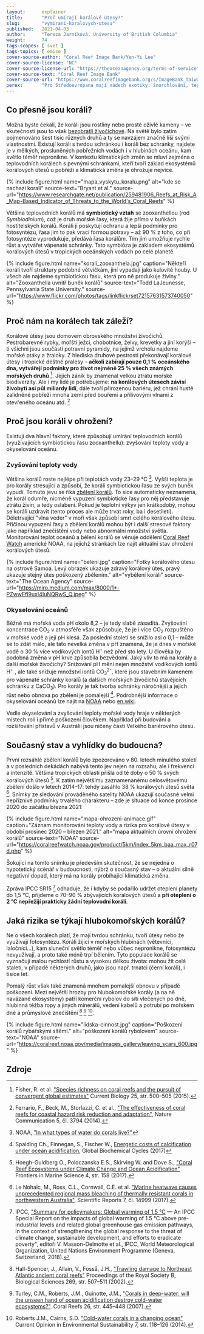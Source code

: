 ```yaml
---
layout:      explainer
title:       "Proč umírají korálové útesy?"
slug:        "vymirani-koralovych-utesu"
published:   2021-04-03
author:      "Tereza Jarníková, University of British Columbia"
weight:      74
tags-scopes: [ svet ]
tags-topics: [ emise ]
cover-source-author: "Coral Reef Image Bank/Yen-Yi Lee"
cover-source-license: "NC"
cover-source-license-url: "https://theoceanagency.org/terms-of-service"
cover-source-text: "Coral Reef Image Bank"
cover-source-url: "https://www.coralreefimagebank.org/s/ImageBank_Taiwan_Yen-YiLee_03jpg.zip"
perex:       "Pro Středoevropana mají nádech exotiky: šnorchlování, teplé moře a pestrobarevná podívaná, která se jen tak neomrzí. Je nám líto, že pomalu mizí, ne každý však ví, že ztrácíme mnohem víc než jen potěšení během dovolené – korálové útesy hrají zásadní roli v tom, jak se daří životu v moři (ale i na zemi). Jaké jsou jejich vyhlídky? A jak konkrétně jsou zasaženy probíhající klimatickou změnou?"
---
```

## Co přesně jsou koráli?

Možná byste čekali, že koráli jsou rostliny nebo prostě oživlé kameny – ve skutečnosti jsou to však [bezobratlí živočichové](https://cs.wikipedia.org/wiki/Kor%C3%A1l). Na světě bylo zatím pojmenováno šest tisíc různých druhů a ty se navzájem značně liší svými vlastnostmi. Existují koráli s tvrdou schránkou i koráli bez schránky, najdete je v mělkých, prosluněných pobřežních vodách i v hlubinách oceánu, kam světlo téměř nepronikne. V kontextu klimatických změn se mluví zejména o teplovodních korálech s pevnými schránkami, kteří tvoří základ ekosystémů korálových útesů u pobřeží a klimatická změna je ohrožuje nejvíce.

{% include figure.html
    name="mapa_vyskytu_koralu.png"
    alt="kde se nachazi korali"
    source-text="Bryant et al."
    source-url="https://www.researchgate.net/publication/259481906_Reefs_at_Risk_A_Map-Based_Indicator_of_Threats_to_the_World's_Coral_Reefs"
%}

Většina teplovodních korálů má **symbiotický vztah** se zooxanthellou (rod *Symbiodinium*), což je druh mořské řasy, která žije přímo v buňkách hostitelských korálů. Koráli jí poskytují ochranu a lepší podmínky pro fotosyntézu, řasa jim to pak vrací formou potravy – až 90 % z toho, co při fotosyntéze vyprodukuje, předává řasa korálům. Tím jim umožňuje rychle růst a vytvářet vápenaté schránky. Tato symbióza je základem ekosystémů korálových útesů v tropických oceánských vodách po celé planetě.

{% include figure.html
    name="korali_zooxanthela.jpg"
    caption="Někteří koráli tvoří struktury podobné větvičkám, jiní vypadají jako kulovité houby. U všech ale najdeme symbiotickou řasu, která pro ně produkuje živiny."
    alt="Zooxanthella uvnitř buněk korálů"
    source-text="Todd LaJeunesse, Pennsylvania State University."
    source-url="https://www.flickr.com/photos/tags/linkflickrset72157631573740050"
%}

## Proč nám na korálech tak záleží?

Korálové útesy jsou domovem obrovského množství živočichů. Pestrobarevné rybky, mořští ježci, chobotnice, želvy, krevetky a jiní korýši – ti všichni jsou součástí potravní pyramidy, na jejímž vrcholu najdeme mořské ptáky a žraloky. Z hlediska druhové pestrosti překonávají korálové útesy i tropické deštné pralesy – **ačkoli zabírají pouze 0,1 % oceánského dna, vytvářejí podmínky pro život nejméně 25 % všech známých mořských druhů** [^1]. Jejich zánik by znamenal velkou ztrátu mořské biodiverzity. Ale i my lidé je potřebujeme: **na korálových útesech závisí živobytí asi půl miliardy lidí**, dále tvoří přirozenou bariéru, jež chrání hustě zalidněné pobřeží mnoha zemí před bouřemi a přílivovými vlnami z otevřeného oceánu atd. [^2]

## Proč jsou koráli v ohrožení?

Existují dva hlavní faktory, které způsobují umírání teplovodních korálů (využívajících symbiotickou řasu zooxanthellu): zvyšování teploty vody a okyselování oceánu.

### Zvyšování teploty vody

Většina korálů roste nejlépe při teplotách vody 23–29 °C [^3]. Vyšší teplota je pro korály stresující a způsobí, že koráli symbiotickou řasu ze svých buněk vypudí. Tomuto jevu se říká [zbělení korálů](https://oceanservice.noaa.gov/facts/coral_bleach.html). To sice automaticky neznamená, že korál odumře, nicméně vypuzení symbiotické řasy pro něj představuje ztrátu živin, a tedy oslabení. Pokud je teplotní výkyv jen krátkodobý, mohou se koráli uzdravit (tento proces ale může trvat roky, ba i desetiletí). Déletrvající "vlna veder" v moři však způsobí smrt celého korálového útesu. Příčinou vypuzení řasy a zbělení korálů mohou být i další stresové faktory jako například znečištění vody nebo abnormální množství světla. Monitorování teplot oceánů a bělení korálů se věnuje oddělení [Coral Reef Watch](https://coralreefwatch.noaa.gov/) americké <glossary id="noaa">NOAA</glossary>, na jejíchž stránkách lze najít aktuální stav ohrožení korálových útesů.

{% include figure.html
    name="beleni.jpg"
    caption="Fotky korálového útesu na ostrově Samoa. Levý obrázek ukazuje zdravý korálový útes, pravý ukazuje stejný útes poškozený zbělením."
    alt="vybělení koráli"
    source-text="The Ocean Agency"
    source-url="https://miro.medium.com/max/8000/1*-PZwwFfl9uxI4IuNQRwS_Q.jpeg"
%}

### Okyselování oceánů

Běžně má mořská voda pH okolo 8,2 – je tedy slabě zásaditá. Zvyšování koncentrace CO<sub>2</sub> v atmosféře však způsobuje, že je i více CO<sub>2</sub> rozpuštěno v mořské vodě a její pH klesá. Za poslední století se snížilo asi o 0,1 – může se to zdát málo, ale tato nevelká změna v pH znamená, že je dnes v mořské vodě o 30 % více vodíkových iontů H<sup>+</sup> než před sto lety. U člověka by podobná změna v pH krve způsobila bezvědomí. Jaký vliv to má na korály a další mořské živočichy? Snižování pH mění nejen množství vodíkových iontů H<sup>+</sup> , ale také snižuje množství iontů CO<sub>3</sub><sup>2-</sup>, které jsou stavebním kamenem pro vápenaté schránky korálů (a dalších mořských živočichů stavějících schránku z CaCO<sub>3</sub>). Pro korály je tak tvorba schránky náročnější a jejich růst nebo obnova po zbělení je pomalejší [^4]. Podrobnější informace o okyselování oceánů lze najít na [NOAA](https://www.noaa.gov/education/resource-collections/ocean-coasts/ocean-acidification) nebo [en.wiki](https://en.wikipedia.org/wiki/Ocean_acidification).

Vedle okyselování a zvyšování teploty mořské vody hraje v některých místech roli i přímé poškození člověkem. Například při budování a rozšiřování přístavů v Austrálii jsou ničeny části Velkého bariérového útesu.

## Současný stav a vyhlídky do budoucna?

První rozsáhlé zbělení korálů bylo zpozorováno v 80. letech minulého století a v posledních dekádách nabývá tento jev nejen na rozsahu, ale i frekvenci a intenzitě. Většina tropických oblastí přišla od té doby o 50 % svých korálových útesů [^5]. K zatím největšímu zaznamenanému celosvětovému zbělení došlo v letech 2014–17: tehdy zasáhlo 38 % korálových útesů světa [^6].
Snímky ze sledování prováděného satelity NOAA ukazují současné velmi nepříznivé podmínky trvalého charakteru – zde je situace od konce prosince 2020 do začátku března 2021:

{% include figure.html
    name="mapa-ohrozeni-animace.gif"
    caption="Záznam monitorování teploty vody a rizika pro korálové útesy v období prosinec 2020 – březen 2021."
    alt="mapa aktuálních úrovní ohrožení korálů"
    source-text="NOAA"
    source-url="https://coralreefwatch.noaa.gov/product/5km/index_5km_baa_max_r07d.php"
%}

Šokující na tomto snímku je především skutečnost, že se nejedná o hypotetický scénář v budoucnosti, nýbrž o současný stav – o aktuální silně negativní dopad, který má na korály probíhající klimatická změna.

Zpráva <glossary id="sr15">IPCC SR15</glossary> [^7] odhaduje, že i kdyby se podařilo udržet oteplení planety do 1,5 °C, přijdeme o 70–90 % zbývajících korálových útesů a **při oteplení o 2 °C nepřežijí prakticky žádní teplovodní koráli**.

## Jaká rizika se týkají hlubokomořských korálů?

Ne o všech korálech platí, že mají tvrdou schránku, tvoří útesy nebo že využívají fotosyntézu. Koráli žijící v mořských hlubinách (větevníci, laločníci...), kam sluneční světlo téměř nebo vůbec nepronikne, fotosyntézu nevyužívají, a proto také méně trpí bělením. Tyto populace korálů se vyznačují malou rychlostí růstu a vysokou délkou života: mohou žít celá staletí, v případě některých druhů, jako jsou např. trnatci (černí koráli), i tisíce let.

Pomalý růst však také znamená mnohem pomalejší obnovu v případě poškození. Mezi největší hrozby pro hlubokomořské korály (a na ně navázané ekosystémy) patří komerční rybolov do sítí vlečených po dně, hlubinná těžba ropy a jiných minerálů, vedení kabelů a potrubí po mořském dně a průmyslové znečištění [^8] [^9] [^10].

{% include figure.html
    name="lidska-cinnost.jpg"
    caption="Poškození korálů rybářskými sítěmi."
    alt="poškození korálů rybolovem"
    source-text="NOAA"
    source-url="https://coralreef.noaa.gov/media/images_gallery/leaving_scars_600.jpg"
%}

## Zdroje

[^1]: Fisher, R. et al. ["Species richness on coral reefs and the pursuit of convergent global estimates"](https://doi.org/10.1016/j.cub.2014.12.022) Current Biology 25, str. 500–505 (2015).
[^2]: Ferrario, F., Beck, M., Storlazzi, C. et al., ["The effectiveness of coral reefs for coastal hazard risk reduction and adaptation"](https://doi.org/10.1038/ncomms4794),  Nature Communication 5, čl. 3794 (2014).
[^3]: NOAA, ["In what types of water do corals live?"](https://oceanservice.noaa.gov/facts/coralwaters.html)
[^4]: Spalding Ch., Finnegan, S., Fischer W., [Energetic costs of calcification under ocean acidification](https://agupubs.onlinelibrary.wiley.com/doi/10.1002/2016GB005597), Global Biochemical Cycles (2017)
[^5]:Hoegh-Guldberg O., Poloczanska E.S., Skirving W. and Dove S., ["Coral Reef Ecosystems under Climate Change and Ocean Acidification"](https://doi.org/10.3389/fmars.2017.00158) Frontiers in Marine Science 4, str. 158 (2017).
[^6]: Le Nohaïc, M., Ross, C.L., Cornwall, C.E. et al. ["Marine heatwave causes unprecedented regional mass bleaching of thermally resistant corals in northwestern Australia"](https://doi.org/10.1038/s41598-017-14794-y), Scientific Reports 7, čl. 14999 (2017).
[^7]: IPCC, ["Summary for policymakers: Global warming of 1.5 °C](https://www.ipcc.ch/report/sr15) — An IPCC Special Report on the impacts of global warming of 1.5 °C above pre-industrial levels and related global greenhouse gas emission pathways, in the context of strengthening the global response to the threat of climate change, sustainable development, and efforts to eradicate poverty", editoři V. Masson-Delmotte et al., IPCC, World Meteorological Organization, United Nations Environment Programme (Geneva, Switzerland, 2018).
[^8]: Hall-Spencer, J., Allain, V., Fosså, J.H., ["Trawling damage to Northeast Atlantic ancient coral reefs"](https://doi.org/10.1098/rspb.2001.1910) Proceedings of the Royal Society B, Biological Sciences 269, str. 507–511 (2002).
[^9]: Turley, C.M., Roberts, J.M., Guinotte, J.M., ["Corals in deep-water: will the unseen hand of ocean acidification destroy cold-water ecosystems?"](https://doi.org/10.1007/s00338-007-0247-5). Coral Reefs 26, str. 445–448 (2007).
[^10]: Roberts J.M., Cairns, S.D. ["Cold-water corals in a changing ocean"](https://doi.org/10.1016/j.cosust.2014.01.004) Current Opinion in Environmental Sustainability 7, str. 118–126 (2014).
